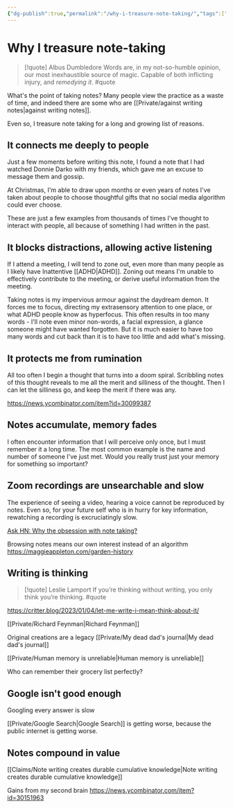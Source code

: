 ```yaml
---
{"dg-publish":true,"permalink":"/why-i-treasure-note-taking/","tags":["🌱"]}
---
```



# Why I treasure note-taking


<div class="transclusion internal-embed is-loaded"><div class="markdown-embed">



> [!quote] Albus Dumbledore
> Words are, in my not-so-humble opinion, our most inexhaustible source of magic. Capable of both inflicting injury, and *remedying it*. #quote

</div></div>


What's the point of taking notes? Many people view the practice as a waste of time, and indeed there are some who are [[Private/against writing notes\|against writing notes]].

Even so, I treasure note taking for a long and growing list of reasons.

## It connects me deeply to people

Just a few moments before writing this note, I found a note that I had watched Donnie Darko with my friends, which gave me an excuse to message them and gossip.

At Christmas, I'm able to draw upon months or even years of notes I've taken about people to choose thoughtful gifts that no social media algorithm could ever choose.

These are just a few examples from thousands of times I've thought to interact with people, all because of something I had written in the past.

## It blocks distractions,  allowing active listening

If I attend a meeting, I will tend to zone out, even more than many people as I likely have Inattentive [[ADHD\|ADHD]]. Zoning out means I'm unable to effectively contribute to the meeting, or derive useful information from the meeting. 

Taking notes is my impervious armour against the daydream demon. It forces me to focus, directing my extrasensory attention to one place, or what ADHD people know as hyperfocus. This often results in too many words - I'll note even minor non-words, a facial expression, a glance someone might have wanted forgotten. But it is much easier to have too many words and cut back than it is to have too little and add what's missing.

## It protects me from rumination

All too often I begin a thought that turns into a doom spiral. Scribbling notes of this thought reveals to me all the merit and silliness of the thought. Then I can let the silliness go, and keep the merit if there was any.

https://news.ycombinator.com/item?id=30099387 

## Notes accumulate, memory fades

I often encounter information that I will perceive only once, but I must remember it a long time. The most common example is the name and number of someone I've just met. Would you really trust just your memory for something so important?

## Zoom recordings are unsearchable and slow

The experience of seeing a video, hearing a voice cannot be reproduced by notes. Even so, for your future self who is in hurry for key information, rewatching a recording is excruciatingly slow.

[Ask HN: Why the obsession with note taking?](https://news.ycombinator.com/item?id=30098219)

Browsing notes means our own interest instead of an algorithm
https://maggieappleton.com/garden-history

## Writing is thinking

> [!quote] Leslie Lamport
> If you’re thinking without writing, you only think you’re&nbsp;thinking. #quote 

https://critter.blog/2023/01/04/let-me-write-i-mean-think-about-it/

[[Private/Richard Feynman\|Richard Feynman]]











Original creations are a legacy [[Private/My dead dad's journal\|My dead dad's journal]]

[[Private/Human memory is unreliable\|Human memory is unreliable]]

Who can remember their grocery list perfectly?

## Google isn't good enough
Googling every answer is slow

[[Private/Google Search\|Google Search]] is getting worse, because the public internet is getting worse.

## Notes compound in value 

[[Claims/Note writing creates durable cumulative knowledge\|Note writing creates durable cumulative knowledge]]

Gains from my second brain 
https://news.ycombinator.com/item?id=30151963 